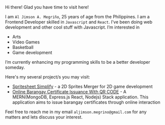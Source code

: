Hi there! Glad you have time to visit here!

I am `Al Jimson A. Megriño`, 25 years of age from the Philippines. I am a Frontend Developer skilled in `Javascript` and `React`.
I've been doing web development and other cool stuff with Javascript.
I’m interested in 
- Arts
- Video Games
- Basketball
- Game development


I’m currently enhancing my programming skills to be a better developer someday.

Here's my several project/s you may visit:

- [Spritesheet Simplify](https://aljimsondev.github.io/spritesheet-simplify/) - a 2D Sprites Merger for 2D game development
- [Online Barangay Certificate Issuance With QR CODE](https://www.barangayesperanza.com/) - A MERN(MongoDB, Express.js React, Nodejs) Stack application. This application aims to issue barangay certificates through online interaction  

Feel free to reach me in my email   `aljimson.megrino@gmail.com` for any matters and lets discuss your interest. 

<!---
aljimsondev/aljimsondev is a ✨ special ✨ repository because its `README.md` (this file) appears on your GitHub profile.
You can click the Preview link to take a look at your changes.
--->
